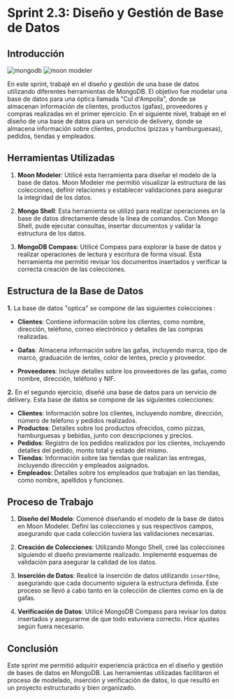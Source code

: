 #  Sprint 2.3: Diseño y Gestión de Base de Datos

## Introducción
![mongodb](https://www.opc-router.com/wp-content/uploads/2021/03/mongodb_thumbnail.png)
![moon modeler](https://gdm-catalog-fmapi-prod.imgix.net/ProductLogo/487b2655-8eea-4321-9ec0-3034b4444be3.png?auto=format&q=50&fit=fill)

En este sprint, trabajé en el diseño y gestión de una base de datos utilizando diferentes herramientas de MongoDB. El objetivo fue modelar una base de datos para una óptica llamada "Cul d'Ampolla", donde se almacenan información de clientes, productos (gafas), proveedores y compras realizadas en el primer ejercicio.
En el siguiente nivel, trabajé en el diseño de una base de datos para un servicio de delivery, donde se almacena información sobre clientes, productos (pizzas y hamburguesas), pedidos, tiendas y empleados.

## Herramientas Utilizadas

1. **Moon Modeler**: Utilicé esta herramienta para diseñar el modelo de la base de datos. Moon Modeler me permitió visualizar la estructura de las colecciones, definir relaciones y establecer validaciones para asegurar la integridad de los datos.

2. **Mongo Shell**: Esta herramienta se utilizó para realizar operaciones en la base de datos directamente desde la línea de comandos. Con Mongo Shell, pude ejecutar consultas, insertar documentos y validar la estructura de los datos.

3. **MongoDB Compass**: Utilicé Compass para explorar la base de datos y realizar operaciones de lectura y escritura de forma visual. Esta herramienta me permitió revisar los documentos insertados y verificar la correcta creación de las colecciones.

## Estructura de la Base de Datos

**1.** La base de datos "optica" se compone de las siguientes colecciones :

- **Clientes**: Contiene información sobre los clientes, como nombre, dirección, teléfono, correo electrónico y detalles de las compras realizadas.

- **Gafas**: Almacena información sobre las gafas, incluyendo marca, tipo de marco, graduación de lentes, color de lentes, precio y proveedor.

- **Proveedores**: Incluye detalles sobre los proveedores de las gafas, como nombre, dirección, teléfono y NIF.

**2.** En el segundo ejercicio, diseñé una base de datos para un servicio de delivery. Esta base de datos se compone de las siguientes colecciones:

- **Clientes**: Información sobre los clientes, incluyendo nombre, dirección, número de teléfono y pedidos realizados.
- **Productos**: Detalles sobre los productos ofrecidos, como pizzas, hamburguesas y bebidas, junto con descripciones y precios.
- **Pedidos**: Registro de los pedidos realizados por los clientes, incluyendo detalles del pedido, monto total y estado del mismo.
- **Tiendas**: Información sobre las tiendas que realizan las entregas, incluyendo dirección y empleados asignados.
- **Empleados**: Detalles sobre los empleados que trabajan en las tiendas, como nombre, apellidos y funciones.  

## Proceso de Trabajo

1. **Diseño del Modelo**: Comencé diseñando el modelo de la base de datos en Moon Modeler. Definí las colecciones y sus respectivos campos, asegurando que cada colección tuviera las validaciones necesarias.

2. **Creación de Colecciones**: Utilizando Mongo Shell, creé las colecciones siguiendo el diseño previamente realizado. Implementé esquemas de validación para asegurar la calidad de los datos.

3. **Inserción de Datos**: Realicé la inserción de datos utilizando `insertOne`, asegurando que cada documento siguiera la estructura definida. Este proceso se llevó a cabo tanto en la colección de clientes como en la de gafas.

4. **Verificación de Datos**: Utilicé MongoDB Compass para revisar los datos insertados y asegurarme de que todo estuviera correcto. Hice ajustes según fuera necesario.

## Conclusión

Este sprint me permitió adquirir experiencia práctica en el diseño y gestión de bases de datos en MongoDB. Las herramientas utilizadas facilitaron el proceso de modelado, inserción y verificación de datos, lo que resultó en un proyecto estructurado y bien organizado.
 


